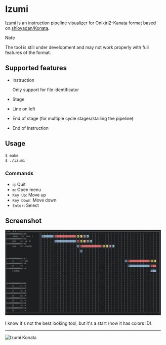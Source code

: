 # Izumi

Izumi is an instruction pipeline visualizer for Onikiri2-Kanata format based on [shioyadan/Konata](https://github.com/shioyadan/Konata).

> [!Note]
> The tool is still under development and may not work properly with full
> features of the format.

## Supported features

- Instruction

    Only support for file identificator
- Stage
- Line on left
- End of stage (for multiple cycle stages/stalling the pipeline)
- End of instruction

## Usage

```bash
$ make
$ ./izumi
```

### Commands

- `q`: Quit
- `m`: Open menu
- `Key Up`: Move up
- `Key Down`: Move down
- `Enter`: Select

## Screenshot

![Screenshot](.github/screenshot.jpg)

I know it's not the best looking tool, but it's a start (now it has colors :D).

---

![Izumi Konata](https://external-content.duckduckgo.com/iu/?u=https%3A%2F%2Fstatic.zerochan.net%2FIzumi.Konata.full.955876.jpg&f=1&nofb=1&ipt=11ebd39eb2229bec63db528410089c03d01dd9a541df01063ee5c809b6c69f58&ipo=images)

